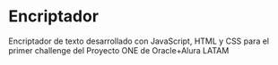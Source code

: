 # Encriptador
 Encriptador de texto desarrollado con JavaScript, HTML y CSS para el primer challenge del Proyecto ONE de Oracle+Alura LATAM
